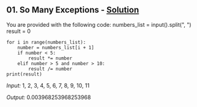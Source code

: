 ## **01. So Many Exceptions -** [Solution]()
You are provided with the following code:
    numbers_list = input().split(", ")
    result = 0
    
    for i in range(numbers_list):
        number = numbers_list[i + 1]
        if number < 5:
            result *= number
        elif number > 5 and number > 10:
            result /= number
    print(result)
    
*Input:*
1, 2, 3, 4, 5, 6, 7, 8, 9, 10, 11

*Output:*
0.003968253968253968



     
